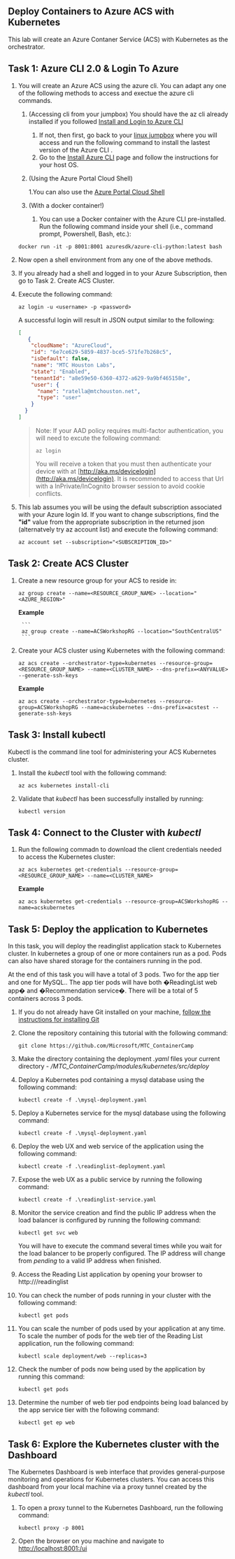 ## Deploy Containers to Azure ACS with Kubernetes

This lab will create an Azure Contaner Service (ACS) with Kubernetes as the orchestrator.  


## Task 1: Azure CLI 2.0 & Login To Azure
1. You will create an Azure ACS using the azure cli. You can adapt any one of the following methods to access and exectue the azure cli commands.
    1. (Accessing cli from your jumpbox) You should have  the az cli already installed if you followed  [Install and Login to Azure CLI](setup/xplat-cli-login.md)  
        1. If not, then first, go back to your [linux jumpbox](setup/deploy-linuxjumpbox.md) where you will access and run the following command to install the lastest version of the Azure CLI .  
        2. Go to the [Install Azure CLI](https://docs.microsoft.com/en-us/cli/azure/install-azure-cli?view=azure-cli-latest) page and follow the instructions for your host OS. 
        
    2.  (Using the Azure Portal Cloud Shell)
        
        1.You can also use the [Azure Portal Cloud Shell](https://docs.microsoft.com/en-us/azure/cloud-shell/overview?view=azure-cli-latest) 
    3. (With a docker container!) 
        1. You can use a Docker container with the Azure CLI pre-installed.  Run the following command inside your shell (i.e., command prompt, Powershell, Bash, etc.):
      ```none
      docker run -it -p 8001:8001 azuresdk/azure-cli-python:latest bash 
      ```
2. Now open a shell environment from any one of the above methods.

3. If you already had a shell and logged in to your Azure Subscription, then go to Task 2. Create ACS Cluster. 

4. Execute the following command:
    ```none
    az login -u <username> -p <password>
    ```
    A successful login will result in JSON output similar to the following:
    ```json
    [
       {
        "cloudName": "AzureCloud",
        "id": "6e7ce629-5859-4837-bce5-571fe7b268c5",
        "isDefault": false,
        "name": "MTC Houston Labs",
        "state": "Enabled",
        "tenantId": "a8e59e50-6360-4372-a629-9a9bf465158e",
        "user": {
          "name": "ratella@mtchouston.net",
          "type": "user"
        }
      }
    ]
    
    ```
    > Note:  If your AAD policy requires multi-factor authentication, you will need to excute the following command:
    > ```none
    > az login
    > ```
    > You will receive a token that you must then authenticate your device with at [http://aka.ms/devicelogin](http://aka.ms/devicelogin).  It is recommended to access that Url with a InPrivate/InCognito browser session to avoid cookie conflicts.
4. This lab assumes you will be using the default subscription associated with your Azure login Id.  If you want to change subscriptions, find the **"id"** value from the appropriate subscription in the returned json (alternatvely try az account list) and execute the following command:
    ```none
    az account set --subscription="<SUBSCRIPTION_ID>"
    ```

## Task 2: Create ACS Cluster
1. Create a new resource group for your ACS to reside in:
    ```none
    az group create --name=<RESOURCE_GROUP_NAME> --location="<AZURE_REGION>"
    ```
    **Example**
        
        ```
        az group create --name=ACSWorkshopRG --location="SouthCentralUS"
        ```
2.  Create your ACS cluster using Kubernetes with the following command:
    ```none
    az acs create --orchestrator-type=kubernetes --resource-group=<RESOURCE_GROUP_NAME> --name=<CLUSTER_NAME> --dns-prefix=<ANYVALUE> --generate-ssh-keys
    ```
    **Example**
    ```
    az acs create --orchestrator-type=kubernetes --resource-group=ACSWorkshopRG --name=acskubernetes --dns-prefix=acstest --generate-ssh-keys
    ```
## Task 3: Install kubectl
Kubectl is the command line tool for administering your ACS Kubernetes cluster.

1. Install the *kubectl* tool with the following command:

    ```none
    az acs kubernetes install-cli
    ```
2. Validate that *kubectl* has been successfully installed by running:
    ```none
    kubectl version
    ```

## Task 4: Connect to the Cluster with *kubectl*
1. Run the following commadn to download the client credentials needed to access the Kubernetes cluster:

    ```none
    az acs kubernetes get-credentials --resource-group=<RESOURCE_GROUP_NAME> --name=<CLUSTER_NAME>
    ```
    **Example**
    ```none
    az acs kubernetes get-credentials --resource-group=ACSWorkshopRG --name=acskubernetes
    ```
## Task 5: Deploy the application to Kubernetes
In this task, you will deploy the readinglist application stack to Kubernetes cluster. In kubernetes a group of one or more containers run as a pod. Pods can also have shared storage for the containers running in the pod. 

At the end of this task you will have a total of 3 pods. Two for the app tier and one for MySQL.. The app tier pods will have both �ReadingList web app� and �Recommendation service�. There will be a total of 5 containers across 3 pods. 

1. If you do not already have Git installed on your machine, [follow the instructions for installing Git](https://git-scm.com/book/en/v2/Getting-Started-Installing-Git)
2. Clone the repository containing this tutorial with the following command:
    ```none
    git clone https://github.com/Microsoft/MTC_ContainerCamp
    ```
3. Make the directory containing the deployment *.yaml* files your current directory - */MTC_ContainerCamp/modules/kubernetes/src/deploy*
4. Deploy a Kubernetes pod containing a mysql database using the following command:
    ```none
    kubectl create -f .\mysql-deployment.yaml
    ```
5. Deploy a Kubernetes service for the mysql database using the following command:
    ```
    kubectl create -f .\mysql-deployment.yaml
    ```
6. Deploy the web UX and web service of the application using the following command:
    ```none
    kubectl create -f .\readinglist-deployment.yaml
    ```
7. Expose the web UX as a public service by running the following command:
    ```none
    kubectl create -f .\readinglist-service.yaml
    ```
8. Monitor the service creation and find the public IP address when the load balancer is configured by running the following command:
    ```none
    kubectl get svc web
    ```
    You will have to execute the command several times while you wait for the load balancer to be properly configured.  The IP address will change from *pending* to a valid IP address when finished.

9. Access the Reading List application by opening your browser to http://<PublicIP>/readinglist

10. You can check the number of pods running in your cluster with the following command:
    ```none
    kubectl get pods
    ```
11. You can scale the number of pods used by your application at any time. To scale the number of pods for the web tier of the Reading List application, run the following command:
    ```none
    kubectl scale deployment/web --replicas=3
    ```
12. Check the number of pods now being used by the application by running this command:
    ```none
    kubectl get pods
    ```
13. Determine the number of web tier pod endpoints being load balanced by the app service tier with the following command:
    ```none
    kubectl get ep web
    ```

## Task 6: Explore the Kubernetes cluster with the Dashboard
The Kubernetes Dashboard is web interface that provides general-purpose monitoring and operations for Kubernetes clusters.  You can access this dashboard from your local machine via a proxy tunnel created by the *kubectl* tool.

1. To open a proxy tunnel to the Kubernetes Dashboard, run the following command:
    ```none
    kubectl proxy -p 8001
    ```
2. Open the browser on you machine and navigate to [http://localhost:8001:/ui](http://localhost:8001:/ui)

